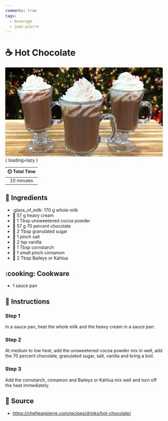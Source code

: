 ```yaml
---
comments: true
tags:
  - beverage
  - jean-pierre
---
```

# :coffee: Hot Chocolate

![Hot Chocolate](../assets/images/hot-chocolate.jpg){ loading=lazy }

| :timer_clock: Total Time |
|:-----------------------: |
| 10 minutes |

## :salt: Ingredients

- :glass_of_milk: 170 g whole milk
- :icecream: 57 g heavy cream
- :chocolate_bar: 1 Tbsp unsweetened cocoa powder
- :chocolate_bar: 57 g 70 percent chocolate
- :candy: 2 Tbsp granulated sugar
- :salt: 1 pinch salt
- :icecream: 2 tsp vanilla
- :corn: 1 Tbsp cornstarch
- :custard: 1 small pinch cinnamon
- :tumbler_glass: 2 Tbsp Baileys or Kahlua

## :cooking: Cookware

- 1 sauce pan

## :pencil: Instructions

### Step 1

In a sauce pan, heat the whole milk and the heavy cream in a sauce pan.

### Step 2

At medium to low heat, add the unsweetened cocoa powder mix in well, add the 70 percent chocolate, granulated sugar,
salt, vanilla and bring a boil.

### Step 3

Add the cornstarch, cinnamon and Baileys or Kahlua mix well and turn off the heat immediately.

## :link: Source

- <https://chefjeanpierre.com/recipes/drinks/hot-chocolate/>
